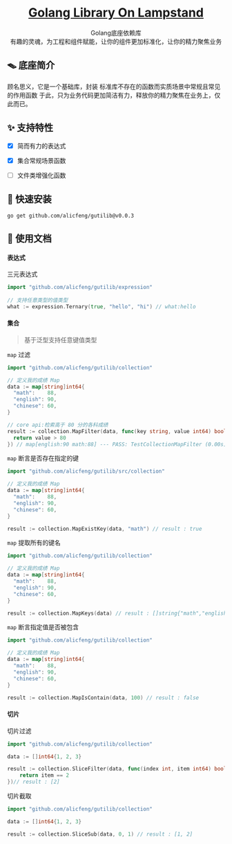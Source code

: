 <div align="center">
    <h1>
        <a href="https://github.com/alicfeng/gutilib">
            Golang Library On Lampstand
        </a>
    </h1>
    <p>
      Golang底座依赖库
      <br/>
      有趣的灵魂，为工程和组件赋能，让你的组件更加标准化，让你的精力聚焦业务
    </p>
</div>



## 🪤 底座简介

顾名思义，它是一个基础库，封装 标准库不存在的函数而实质场景中常规且常见的作用函数 于此，只为业务代码更加简洁有力，释放你的精力聚焦在业务上，仅此而已。



## ✨ 支持特性

- [x] 简而有力的表达式

- [x]  集合常规场景函数

- [ ] 文件类增强化函数



## 🚀 快速安装

```shell
go get github.com/alicfeng/gutilib@v0.0.3
```



## 📒 使用文档

#### 表达式

三元表达式

```go
import "github.com/alicfeng/gutilib/expression"
  
// 支持任意类型的值类型
what := expression.Ternary(true, "hello", "hi") // what:hello
```



#### 集合

> 基于泛型支持任意键值类型

`map` 过滤

```go
import "github.com/alicfeng/gutilib/collection"

// 定义我的成绩 Map
data := map[string]int64{
  "math":    88,
  "english": 90,
  "chinese": 60,
}

// core api:检索高于 80 分的各科成绩
result := collection.MapFilter(data, func(key string, value int64) bool {
  return value > 80
}) // map[english:90 math:88] --- PASS: TestCollectionMapFilter (0.00s)
```

`map` 断言是否存在指定的键

```go
import "github.com/alicfeng/gutilib/src/collection"

// 定义我的成绩 Map
data := map[string]int64{
  "math":    88,
  "english": 90,
  "chinese": 60,
}

result := collection.MapExistKey(data, "math") // result : true
```

`map` 提取所有的键名

```go
import "github.com/alicfeng/gutilib/collection"

// 定义我的成绩 Map
data := map[string]int64{
  "math":    88,
  "english": 90,
  "chinese": 60,
}

result := collection.MapKeys(data) // result : []string{"math","english","chinese"}
```

`map` 断言指定值是否被包含

```go
import "github.com/alicfeng/gutilib/collection"

// 定义我的成绩 Map
data := map[string]int64{
  "math":    88,
  "english": 90,
  "chinese": 60,
}

result := collection.MapIsContain(data, 100) // result : false
```



#### 切片

切片过滤

```go
import "github.com/alicfeng/gutilib/collection"

data := []int64{1, 2, 3}

result := collection.SliceFilter(data, func(index int, item int64) bool {
    return item == 2
})// result : [2]
```

切片截取

```go
import "github.com/alicfeng/gutilib/collection"

data := []int64{1, 2, 3}

result := collection.SliceSub(data, 0, 1) // result : [1, 2]
```

